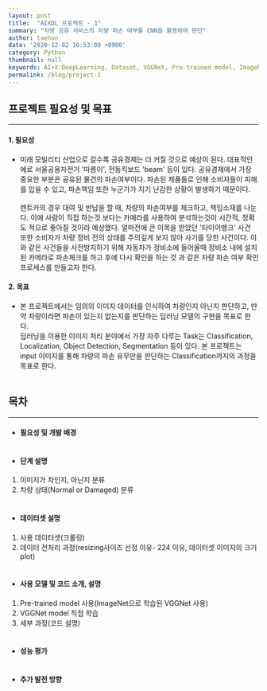 ```yaml
---
layout: post
title:  "AIXDL 프로젝트 - 1"
summary: "차량 공유 서비스의 차량 파손 여부를 CNN을 활용하여 판단"
author: taehun
date: '2020-12-02 16:53:00 +0900'
category: Python
thumbnail: null
keywords: AI+X:DeepLearning, Dataset, VGGNet, Pre-trained model, ImageNet
permalink: /blog/project-1
---
```


## **프로젝트 필요성 및 목표**
-------------------------

#### 1. 필요성
 -  미래 모빌리티 산업으로 갈수록 공유경제는 더 커질 것으로 예상이 된다. 대표적인 예로 서울공용자전거 '따릉이', 전동킥보드 'beam' 등이 있다. 공유경제에서 가장 중요한 부분은 공유된 물건의 파손여부이다. 파손된 제품들로 인해 소비자들이 피해를 입을 수 있고, 파손책임 또한 누군가가 지기 난감한 상황이 발생하기 때문이다. <br><br> 렌트카의 경우 대여 및 반납을 할 때, 차량의 파손여부를 체크하고, 책임소재를 나눈다. 이에 사람이 직접 하는것 보다는 카메라를 사용하여 분석하는것이 시간적, 정확도 적으로 좋아질 것이라 예상했다. 얼마전에 큰 이목을 받았던 '타이어뱅크' 사건 또한 소비자가 차량 정비 전의 상태를 주의깊게 보지 않아 사기를 당한 사건이다. 이와 같은 사건들을 사전방지하기 위해 자동차가 정비소에 들어올때 정비소 내에 설치된 카메라로 파손체크를 하고 후에 다시 확인을 하는 것 과 같은 차량 파손 여부 확인 프로세스를 만들고자 한다.

#### 2. 목표
 - 본 프로젝트에서는 임의의 이미지 데이터를 인식하여 차량인지 아닌지 판단하고, 만약 차량이라면 파손이 있는지 없는지를 판단하는 딥러닝 모델의 구현을 목표로 한다.<br> 딥러닝을 이용한 이미지 처리 분야에서 가장 자주 다루는 Task는 Classification, Localization, Object Detection, Segmentation 등이 있다. 본 프로젝트는 input 이미지를 통해 차량의 파손 유무만을 판단하는 Classification까지의 과정을 목표로 한다.<br><br>


## **목차**
----------

 - #### **필요성 및 개발 배경** <br><br>
 - #### **단계 설명**
 1. 이미지가 차인지, 아닌지 분류
 1. 차량 상태(Normal or Damaged) 분류<br><br>

 - #### **데이터셋 설명**
 1. 사용 데이터셋(크롤링)
 1. 데이터 전처리 과정(resizing사이즈 선정 이유- 224 이유,  데이터셋 이미지의 크기 plot)<br><br>

 - #### **사용 모델 및 코드 소개, 설명**
 1. Pre-trained model 사용(ImageNet으로 학습된 VGGNet 사용)
 1. VGGNet model 직접 학습
 1. 세부 과정(코드 설명)<br><br>

 - #### **성능 평가**<br><br>
 - #### **추가 발전 방향**
